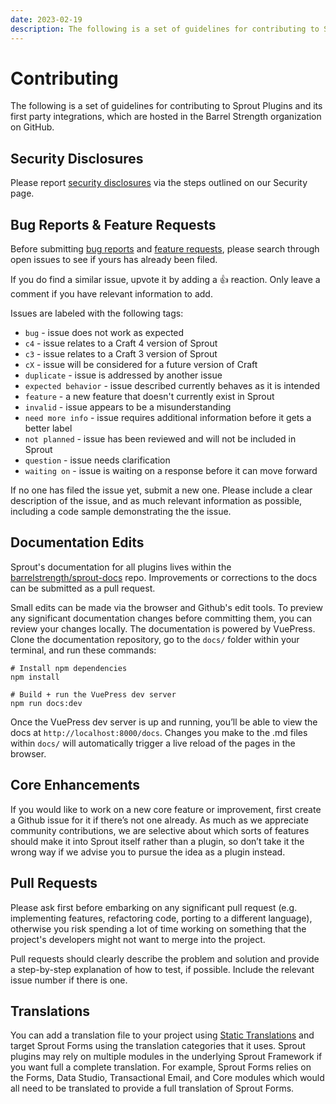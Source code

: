 ```yaml
---
date: 2023-02-19
description: The following is a set of guidelines for contributing to Sprout Plugins and its first party integrations, which are hosted in the Barrel Strength organization on GitHub.
---
```


# Contributing


The following is a set of guidelines for contributing to Sprout Plugins and its first party integrations, which are hosted in the Barrel Strength organization on GitHub.

## Security Disclosures

Please report [security disclosures](./../support/security.md) via the steps outlined on our Security page.

## Bug Reports & Feature Requests

Before submitting [bug reports](./../support/support.md) and [feature requests](./../support/support.md), please search through open issues to see if yours has already been filed.

If you do find a similar issue, upvote it by adding a 👍 reaction. Only leave a comment if you have relevant information to add.

Issues are labeled with the following tags:

- `bug` - issue does not work as expected
- `c4` - issue relates to a Craft 4 version of Sprout
- `c3` - issue relates to a Craft 3 version of Sprout
- `cX` - issue will be considered for a future version of Craft
- `duplicate` - issue is addressed by another issue
- `expected behavior` - issue described currently behaves as it is intended
- `feature` - a new feature that doesn't currently exist in Sprout
- `invalid` - issue appears to be a misunderstanding
- `need more info` - issue requires additional information before it gets a better label
- `not planned` - issue has been reviewed and will not be included in Sprout
- `question` - issue needs clarification
- `waiting on` - issue is waiting on a response before it can move forward

If no one has filed the issue yet, submit a new one. Please include a clear description of the issue, and as much relevant information as possible, including a code sample demonstrating the the issue.

## Documentation Edits

Sprout's documentation for all plugins lives within the [barrelstrength/sprout-docs](https://github.com/barrelstrength/sprout-docs) repo. Improvements or corrections to the docs can be submitted as a pull request.

Small edits can be made via the browser and Github's edit tools. To preview any significant documentation changes before committing them, you can review your changes locally. The documentation is powered by VuePress. Clone the documentation repository, go to the `docs/` folder within your terminal, and run these commands:

```
# Install npm dependencies
npm install

# Build + run the VuePress dev server
npm run docs:dev
```

Once the VuePress dev server is up and running, you’ll be able to view the docs at `http://localhost:8000/docs`. Changes you make to the .md files within `docs/` will automatically trigger a live reload of the pages in the browser.

## Core Enhancements

If you would like to work on a new core feature or improvement, first create a Github issue for it if there’s not one already. As much as we appreciate community contributions, we are selective about which sorts of features should make it into Sprout itself rather than a plugin, so don’t take it the wrong way if we advise you to pursue the idea as a plugin instead.

## Pull Requests

Please ask first before embarking on any significant pull request (e.g. implementing features, refactoring code, porting to a different language), otherwise you risk spending a lot of time working on something that the project's developers might not want to merge into the project.

Pull requests should clearly describe the problem and solution and provide a step-by-step explanation of how to test, if possible. Include the relevant issue number if there is one.

## Translations

You can add a translation file to your project using [Static Translations](https://craftcms.com/docs/4.x/sites.html#static-message-translations) and target Sprout Forms using the translation categories that it uses. Sprout plugins may rely on multiple modules in the underlying Sprout Framework if you want full a complete translation. For example, Sprout Forms relies on the Forms, Data Studio, Transactional Email, and Core modules which would all need to be translated to provide a full translation of Sprout Forms.
